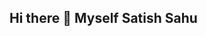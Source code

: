 ## Hi there 👋 Myself Satish Sahu

<!--
**Satish3232/Satish3232** is a ✨ _special_ ✨ repository because its `README.md` (this file) appears on your GitHub profile.

Here are some ideas to get you started:

- 🔭 I’m currently working on Playwright and Selenium.
- 🌱 I’m currently learning on Appium.
- 👯 I’m looking to collaborate on ...
- 🤔 I’m looking for help with ...
- 💬 Ask me about 
- 📫 How to reach mesatishsahu3232@gmail.com
- 📄 Know about my experiences https://www.linkedin.com/in/satishsahu3232/
-->
